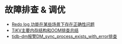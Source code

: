 # 故障排查 & 调优

- [Redo log 功能在某些场景下存在正确性问题](1-redo-log.md)
- [TiKV主要内存结构和OOM排查总结](2-tikv-oom.md)
- [tidb-dm报警DM_sync_process_exists_with_error排查](3-tidb-dm.md)